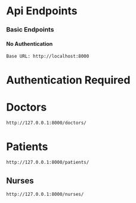 # Api Endpoints


###  Basic Endpoints

#### No Authentication

`Base URL: http://localhost:8000`


# Authentication Required

# Doctors

  `http://127.0.0.1:8000/doctors/`





# Patients

`http://127.0.0.1:8000/patients/`

## Nurses

`http://127.0.0.1:8000/nurses/`



